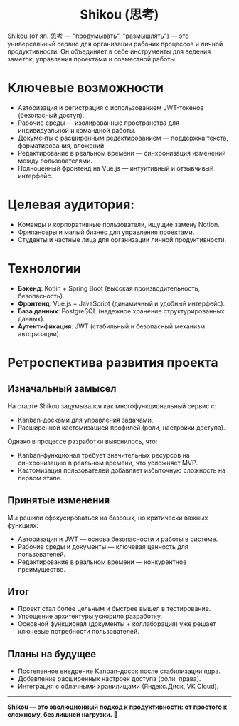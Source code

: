 <h1 align="center">Shikou (思考)</h1>

Shikou (от яп. 思考 — "продумывать", "размышлять") — это универсальный сервис
для организации рабочих процессов и личной продуктивности. Он объединяет в себе
инструменты для ведения заметок, управления проектами и совместной работы.

# Ключевые возможности

 - Авторизация и регистрация с использованием JWT-токенов (безопасный доступ).
 - Рабочие среды — изолированные пространства для индивидуальной и командной работы.
 - Документы с расширенным редактированием — поддержка текста, форматирования, вложений.
 - Редактирование в реальном времени — синхронизация изменений между пользователями.
 - Полноценный фронтенд на Vue.js — интуитивный и отзывчивый интерфейс.

# Целевая аудитория:

 - Команды и корпоративные пользователи, ищущие замену Notion.
 - Фрилансеры и малый бизнес для управления проектами.
 - Студенты и частные лица для организации личной продуктивности.

# Технологии

 - **Бэкенд**: Kotlin + Spring Boot (высокая производительность, безопасность).
 - **Фронтенд**: Vue.js + JavaScript (динамичный и удобный интерфейс).
 - **База данных**: PostgreSQL (надежное хранение структурированных данных).
 - **Аутентификация**: JWT (стабильный и безопасный механизм авторизации).

# Ретроспектива развития проекта

## Изначальный замысел

На старте Shikou задумывался как многофункциональный сервис с:

 - Kanban-досками для управления задачами,
 - Расширенной кастомизацией профилей (роли, настройки доступа).

Однако в процессе разработки выяснилось, что:

 - Kanban-функционал требует значительных ресурсов на синхронизацию в реальном времени, что усложняет MVP.
 - Кастомизация пользователей добавляет избыточную сложность на первом этапе.

## Принятые изменения

Мы решили сфокусироваться на базовых, но критически важных функциях:
 - Авторизация и JWT — основа безопасности и работы в системе.
 - Рабочие среды и документы — ключевая ценность для пользователей.
 - Редактирование в реальном времени — конкурентное преимущество.

## Итог

 - Проект стал более цельным и быстрее вышел в тестирование.
 - Упрощение архитектуры ускорило разработку.
 - Основной функционал (документы + коллаборация) уже решает ключевые потребности пользователей.

## Планы на будущее

 - Постепенное внедрение Kanban-досок после стабилизации ядра.
 - Добавление расширенных настроек доступа (роли, права).
 - Интеграция с облачными хранилищами (Яндекс.Диск, VK Cloud).

---
**Shikou — это эволюционный подход к продуктивности: от простого к сложному, без лишней нагрузки. 🚀**
